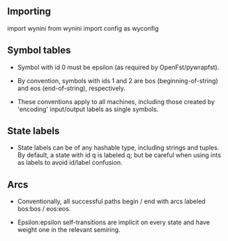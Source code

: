 ## Importing

import wynini
from wynini import config as wyconfig

## Symbol tables

* Symbol with id 0 must be epsilon (as required by OpenFst/pywrapfst).

* By convention, symbols with ids 1 and 2 are bos (beginning-of-string) and eos (end-of-string), respectively.

* These conventions apply to all machines, including those created by 'encoding' input/output labels as single symbols.

## State labels

* State labels can be of any hashable type, including strings and tuples. By default, a state with id q is labeled q; but be careful when using ints as labels to avoid id/label confusion.

## Arcs

* Conventionally, all successful paths begin / end with arcs labeled bos:bos / eos:eos.

* Epsilon:epsilon self-transitions are implicit on every state and have weight one in the relevant semiring.
